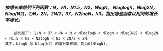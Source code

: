 #####     按增长率排列下列函数：N，√N，N1.5，N2，NlogN， NloglogN，Nlog2N，Nlog(N2)，2/N，2N，2N/2，37，N2logN，N3。指出哪些函数以相同的增长率增长。        
        排列如下： 2/N < 37 < √N < N < NloglogN < NlogN < Nlog(N2) < Nlog2N < N1.5 < N2 < N2logN < N3 < 2N/2 < 2N。
    其中，NlogN 与 Nlog(N2) 的增长率相同，均为O(NlogN)。
